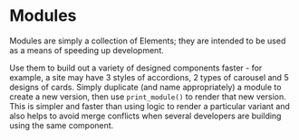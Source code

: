# Modules

Modules are simply a collection of Elements; they are intended to be used as a means of speeding up development.

Use them to build out a variety of designed components faster - for example, a site may have 3 styles of accordions, 2 types of carousel and 5 designs of cards. Simply duplicate (and name appropriately) a module to create a new version, then use `print_module()` to render that new version. This is simpler and faster than using logic to render a particular variant and also helps to avoid merge conflicts when several developers are building using the same component.
